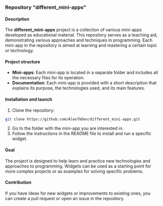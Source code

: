 ### Repository "different_mini-apps"

#### Description
The **different_mini-apps** project is a collection of various mini-apps developed as educational material. This repository serves as a teaching aid, demonstrating various approaches and techniques in programming. Each mini-app in the repository is aimed at learning and mastering a certain topic or technology.

#### Project structure
- **Mini-apps**: Each mini-app is located in a separate folder and includes all the necessary files for its operation.
- **Documentation**: Each mini-app is provided with a short description that explains its purpose, the technologies used, and its main features.

#### Installation and launch
1. Clone the repository:
```bash
git clone https://github.com/AlexTkDev/different_mini-apps.git
```
2. Go to the folder with the mini-app you are interested in.
3. Follow the instructions in the README file to install and run a specific widget.

#### Goal
The project is designed to help learn and practice new technologies and approaches to programming. Widgets can be used as a starting point for more complex projects or as examples for solving specific problems.

#### Contribution
If you have ideas for new widgets or improvements to existing ones, you can create a pull request or open an issue in the repository.
